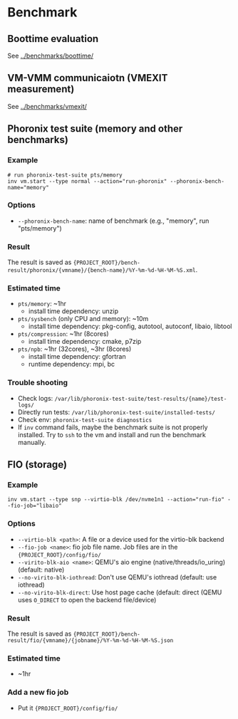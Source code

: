 # Benchmark

## Boottime evaluation
See [../benchmarks/boottime/](../benchmarks/boottime/)

## VM-VMM communicaiotn (VMEXIT measurement)
See [../benchmarks/vmexit/](../benchmarks/vmexit/)

## Phoronix test suite (memory and other benchmarks)
### Example

```
# run phoronix-test-suite pts/memory
inv vm.start --type normal --action="run-phoronix" --phoronix-bench-name="memory"
```

### Options
- `--phoronix-bench-name`: name of benchmark (e.g., "memory", run "pts/memory")

### Result
The result is saved as `{PROJECT_ROOT}/bench-result/phoronix/{vmname}/{bench-name}/%Y-%m-%d-%H-%M-%S.xml`.

### Estimated time
- `pts/memory`: ~1hr
    - install time dependency: unzip
- `pts/sysbench` (only CPU and memory): ~10m
    - install time dependency: pkg-config, autotool, autoconf, libaio, libtool
- `pts/compression`: ~1hr (8cores)
    - install time dependency: cmake, p7zip
- `pts/npb`: ~1hr (32cores), ~3hr (8cores)
    - install time dependency: gfortran
    - runtime dependency: mpi, bc

### Trouble shooting
- Check logs: `/var/lib/phoronix-test-suite/test-results/{name}/test-logs/`
- Directly run tests: `/var/lib/phoronix-test-suite/installed-tests/`
- Check env: `phoronix-test-suite diagnostics`
- If `inv` command fails, maybe the benchmark suite is not properly installed.
  Try to `ssh` to the vm and install and run the benchmark manually.

## FIO (storage)
### Example
```
inv vm.start --type snp --virtio-blk /dev/nvme1n1 --action="run-fio" --fio-job="libaio"
```

### Options
- `--virtio-blk <path>`: A file or a device used for the virtio-blk backend
- `--fio-job <name>`: fio job file name. Job files are in the `{PROJECT_ROOT}/config/fio/`
- `--virito-blk-aio <name>`: QEMU's aio engine (native/threads/io_uring) (default: native)
- `--no-virito-blk-iothread`: Don't use QEMU's iothread (default: use iothread)
- `--no-virito-blk-direct`: Use host page cache (default: direct (QEMU uses `O_DIRECT` to open the backend file/device)

### Result
The result is saved as `{PROJECT_ROOT}/bench-result/fio/{vmname}/{jobname}/%Y-%m-%d-%H-%M-%S.json`

### Estimated time
- ~1hr

### Add a new fio job
- Put it `{PROJECT_ROOT}/config/fio/`
